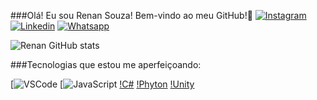 ###Olá! Eu sou Renan Souza! Bem-vindo ao meu GitHub!👋
[![Instagram](https://img.shields.io/badge/Instagram-E4405F?style=for-the-badge&logo=instagram&logoColor=white)](https://www.instagram.com/devrenansouza?igsh=MTBnZnlyeXByaXRzZg==)
[![Linkedin](https://img.shields.io/badge/LinkedIn-0077B5?style=for-the-badge&logo=linkedin&logoColor=white)](https://www.linkedin.com/in/renan-carlos-0556871a8/)
[![Whatsapp](https://img.shields.io/badge/WhatsApp-25D366?style=for-the-badge&logo=whatsapp&logoColor=white)](https://wa.me/5518997690533?text=)

![Renan GitHub stats](https://github-readme-stats.vercel.app/api?username=DevRenanSouza&show_icons=true&theme=transparent)

###Tecnologias que estou me aperfeiçoando:

[![VSCode](https://img.shields.io/badge/Visual_Studio_Code-0078D4?style=for-the-badge&logo=visual%20studio%20code&logoColor=white)
[![JavaScript](https://img.shields.io/badge/JavaScript-F7DF1E?style=for-the-badge&logo=javascript&logoColor=black)
[!C#](https://img.shields.io/badge/C%23-239120?style=for-the-badge&logo=c-sharp&logoColor=white)
[!Phyton](https://img.shields.io/badge/Python-3776AB?style=for-the-badge&logo=python&logoColor=white)
[!Unity](https://img.shields.io/badge/Unity-100000?style=for-the-badge&logo=unity&logoColor=white)

